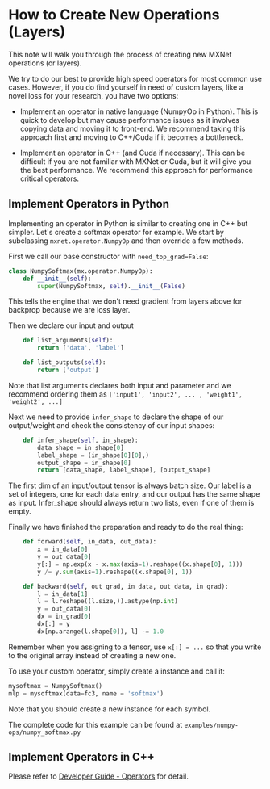 # How to Create New Operations (Layers)

This note will walk you through the process of creating new MXNet operations (or layers).

We try to do our best to provide high speed operators for most common use cases. However, if you do find yourself in need of custom layers, like a novel loss for your research, you have two options:

* Implement an operator in native language (NumpyOp in Python). This is quick to develop but may cause performance issues as it involves copying data and moving it to front-end. We recommend taking this approach first and moving to C++/Cuda if it becomes a bottleneck.

* Implement an operator in C++ (and Cuda if necessary). This can be difficult if you are not familiar with MXNet or Cuda, but it will give you the best performance. We recommend this approach for performance critical operators.

## Implement Operators in Python
Implementing an operator in Python is similar to creating one in C++ but simpler. Let's create a softmax operator for example. We start by subclassing `mxnet.operator.NumpyOp` and then override a few methods.

First we call our base constructor with `need_top_grad=False`:
```python
class NumpySoftmax(mx.operator.NumpyOp):
    def __init__(self):
        super(NumpySoftmax, self).__init__(False)
```
This tells the engine that we don't need gradient from layers above for backprop because we are loss layer.

Then we declare our input and output
```python
    def list_arguments(self):
        return ['data', 'label']

    def list_outputs(self):
        return ['output']
```
Note that list arguments declares both input and parameter and we recommend ordering them as `['input1', 'input2', ... , 'weight1', 'weight2', ...]`

Next we need to provide `infer_shape` to declare the shape of our output/weight and check the consistency of our input shapes:
```python
    def infer_shape(self, in_shape):
        data_shape = in_shape[0]
        label_shape = (in_shape[0][0],)
        output_shape = in_shape[0]
        return [data_shape, label_shape], [output_shape]
```
The first dim of an input/output tensor is always batch size. Our label is a set of integers, one for each data entry, and our output has the same shape as input. Infer_shape should always return two lists, even if one of them is empty.

Finally we have finished the preparation and ready to do the real thing:
```python
    def forward(self, in_data, out_data):
        x = in_data[0]
        y = out_data[0]
        y[:] = np.exp(x - x.max(axis=1).reshape((x.shape[0], 1)))
        y /= y.sum(axis=1).reshape((x.shape[0], 1))

    def backward(self, out_grad, in_data, out_data, in_grad):
        l = in_data[1]
        l = l.reshape((l.size,)).astype(np.int)
        y = out_data[0]
        dx = in_grad[0]
        dx[:] = y
        dx[np.arange(l.shape[0]), l] -= 1.0
```
Remember when you assigning to a tensor, use `x[:] = ...` so that you write to the original array instead of creating a new one.

To use your custom operator, simply create a instance and call it:
```python
mysoftmax = NumpySoftmax()
mlp = mysoftmax(data=fc3, name = 'softmax')
```
Note that you should create a new instance for each symbol.

The complete code for this example can be found at `examples/numpy-ops/numpy_softmax.py`

## Implement Operators in C++
Please refer to [Developer Guide - Operators](https://mxnet.readthedocs.org/en/latest/developer-guide/operator.html) for detail.
